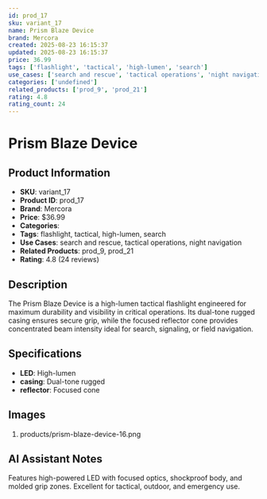 ```yaml
---
id: prod_17
sku: variant_17
name: Prism Blaze Device
brand: Mercora
created: 2025-08-23 16:15:37
updated: 2025-08-23 16:15:37
price: 36.99
tags: ['flashlight', 'tactical', 'high-lumen', 'search']
use_cases: ['search and rescue', 'tactical operations', 'night navigation']
categories: ['undefined']
related_products: ['prod_9', 'prod_21']
rating: 4.8
rating_count: 24
---
```


# Prism Blaze Device

## Product Information
- **SKU**: variant_17
- **Product ID**: prod_17
- **Brand**: Mercora
- **Price**: $36.99
- **Categories**: 
- **Tags**: flashlight, tactical, high-lumen, search
- **Use Cases**: search and rescue, tactical operations, night navigation
- **Related Products**: prod_9, prod_21
- **Rating**: 4.8 (24 reviews)

## Description
The Prism Blaze Device is a high-lumen tactical flashlight engineered for maximum durability and visibility in critical operations. Its dual-tone rugged casing ensures secure grip, while the focused reflector cone provides concentrated beam intensity ideal for search, signaling, or field navigation.

## Specifications
- **LED**: High-lumen
- **casing**: Dual-tone rugged
- **reflector**: Focused cone

## Images
1. products/prism-blaze-device-16.png

## AI Assistant Notes
Features high-powered LED with focused optics, shockproof body, and molded grip zones. Excellent for tactical, outdoor, and emergency use.
